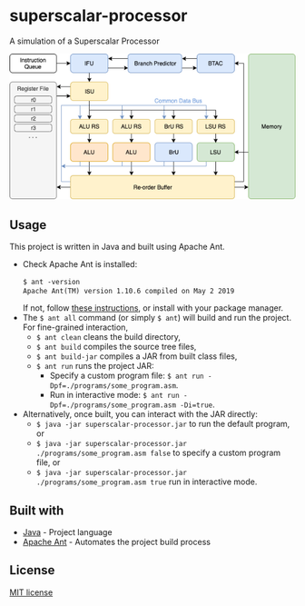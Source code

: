 # superscalar-processor

A simulation of a Superscalar Processor

![Schematic](schematic.png)

## Usage

This project is written in Java and built using Apache Ant.

- Check Apache Ant is installed:
  ```
  $ ant -version
  Apache Ant(TM) version 1.10.6 compiled on May 2 2019
  ```
  If not, follow [these instructions](http://ant.apache.org/manual/install.html), or install with your package manager.
- The `$ ant all` command (or simply `$ ant`) will build and run the project. For fine-grained interaction,
  - `$ ant clean` cleans the build directory,
  - `$ ant build` compiles the source tree files,
  - `$ ant build-jar` compiles a JAR from built class files,
  - `$ ant run` runs the project JAR:
    - Specify a custom program file: `$ ant run -Dpf=./programs/some_program.asm`.
    - Run in interactive mode: `$ ant run -Dpf=./programs/some_program.asm -Di=true`.
- Alternatively, once built, you can interact with the JAR directly:
  - `$ java -jar superscalar-processor.jar` to run the default program, or
  - `$ java -jar superscalar-processor.jar ./programs/some_program.asm false` to specify a custom program file, or
  - `$ java -jar superscalar-processor.jar ./programs/some_program.asm true` run in interactive mode.


## Built with

- [Java](http://www.java.com/) - Project language
- [Apache Ant](https://ant.apache.org/) - Automates the project build process

## License

[MIT license](./LICENSE)